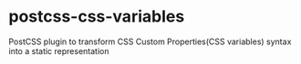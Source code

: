 # postcss-css-variables
PostCSS plugin to transform CSS Custom Properties(CSS variables) syntax into a static representation
